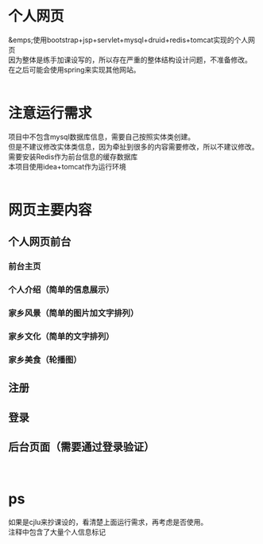 # 个人网页
&emps;使用bootstrap+jsp+servlet+mysql+druid+redis+tomcat实现的个人网页<br>
因为整体是练手加课设写的，所以存在严重的整体结构设计问题，不准备修改。<br>
在之后可能会使用spring来实现其他网站。<br>
<br>
# 注意运行需求
项目中不包含mysql数据库信息，需要自己按照实体类创建。<br>
但是不建议修改实体类信息，因为牵扯到很多的内容需要修改，所以不建议修改。<br>
需要安装Redis作为前台信息的缓存数据库<br>
本项目使用idea+tomcat作为运行环境<br>
<br>
# 网页主要内容
## 个人网页前台
### 前台主页
### 个人介绍（简单的信息展示）
### 家乡风景（简单的图片加文字排列）
### 家乡文化（简单的文字排列）
### 家乡美食（轮播图）
## 注册
## 登录
## 后台页面（需要通过登录验证）
<br>

# ps
如果是cjlu来抄课设的，看清楚上面运行需求，再考虑是否使用。<br>
注释中包含了大量个人信息标记<br>
